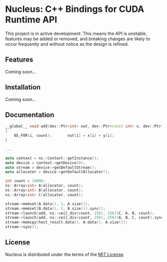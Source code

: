 # Nucleus: C++ Bindings for CUDA Runtime API
This project is in active development. This means the API is unstable, features may be added or removed, and breaking changes are likely to occur frequently and without notice as the design is refined.

## Features
Coming soon...

## Installation
Coming soon...

## Documentation
```cpp
__global__ void add(dev::Ptr<int> out, dev::Ptr<const int> x, dev::Ptr<const int> y, unsigned int count)
{
	NS_FOR(i, count);		out[i] = x[i] + y[i];
}

...

auto context = ns::Context::getInstance();
auto device = context->getDevice(0);
auto stream = device->getDefaultStream();
auto allocator = device->getDefaultAllocator();

int count = 10000;
ns::Array<int> A(allocator, count);
ns::Array<int> B(allocator, count);
ns::Array<int> C(allocator, count);

stream->memset(A.data(), 1, A.size());
stream->memset(B.data(), 2, B.size()).sync();
stream->launch(add, ns::ceil_div(count, 256), 256)(C, A, B, count);
stream->launch(add, ns::ceil_div(count, 256), 256)(A, B, C, count).sync();
stream->memcpy(host_result.data(), A.data(), A.size());
stream->sync();
```

## License
Nucleus is distributed under the terms of the [MIT License](LICENSE).
